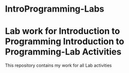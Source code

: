# IntroProgramming-Labs
Lab work for Introduction to Programming
Introduction to Programming-Lab Activities
==========================================

This repository contains my work for all Lab activities